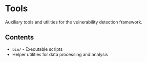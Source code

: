 # Tools

Auxiliary tools and utilities for the vulnerability detection framework.

## Contents

- `bin/` - Executable scripts
- Helper utilities for data processing and analysis
